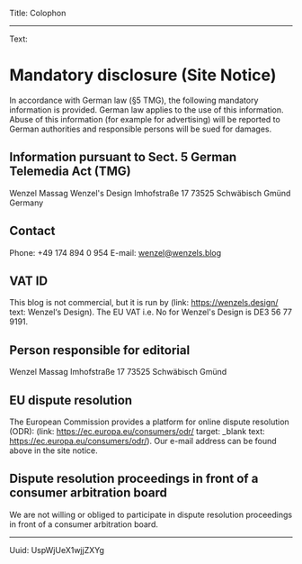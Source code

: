 Title: Colophon

----

Text:

# Mandatory disclosure (Site Notice)

In accordance with German law (§5 TMG), the following mandatory information is provided. German law applies to the use of this information. Abuse of this information (for example for advertising) will be reported to German authorities and responsible persons will be sued for damages.

## Information pursuant to Sect. 5 German Telemedia Act (TMG)
Wenzel Massag
Wenzel&#039;s Design
Imhofstraße 17
73525 Schwäbisch Gmünd
Germany

## Contact
Phone: +49 174 894 0 954
E-mail: wenzel@wenzels.blog

## VAT ID
This blog is not commercial, but it is run by (link: https://wenzels.design/ text: Wenzel‘s Design). The EU VAT i.e. No for Wenzel's Design is DE3 56 77 9191.

## Person responsible for editorial
Wenzel Massag
Imhofstraße 17
73525 Schwäbisch Gmünd

## EU dispute resolution
The European Commission provides a platform for online dispute resolution (ODR): (link: https://ec.europa.eu/consumers/odr/ target: _blank text: https://ec.europa.eu/consumers/odr/).
Our e-mail address can be found above in the site notice.

## Dispute resolution proceedings in front of a consumer arbitration board
We are not willing or obliged to participate in dispute resolution proceedings in front of a consumer arbitration board.

----

Uuid: UspWjUeX1wjjZXYg

